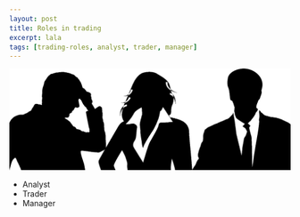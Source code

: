 ```yaml
---
layout: post
title: Roles in trading
excerpt: lala
tags: [trading-roles, analyst, trader, manager]
---
```


<img src="/img/analyst-trader-manager.png" alt="Analyst, Trader, Manager" class="ali-right" />

* Analyst
* Trader
* Manager
